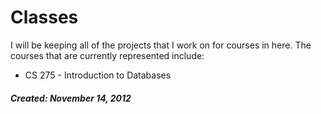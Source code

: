 Classes
=======

I will be keeping all of the projects that I work on for courses in here. The courses that are currently represented include:
* CS 275 - Introduction to Databases

##### Created: November 14, 2012